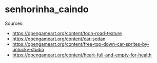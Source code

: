 # senhorinha_caindo

Sources:

- https://opengameart.org/content/toon-road-texture
- https://opengameart.org/content/car-sedan
- https://opengameart.org/content/free-top-down-car-sprites-by-unlucky-studio
- https://opengameart.org/content/heart-full-and-empty-for-health
